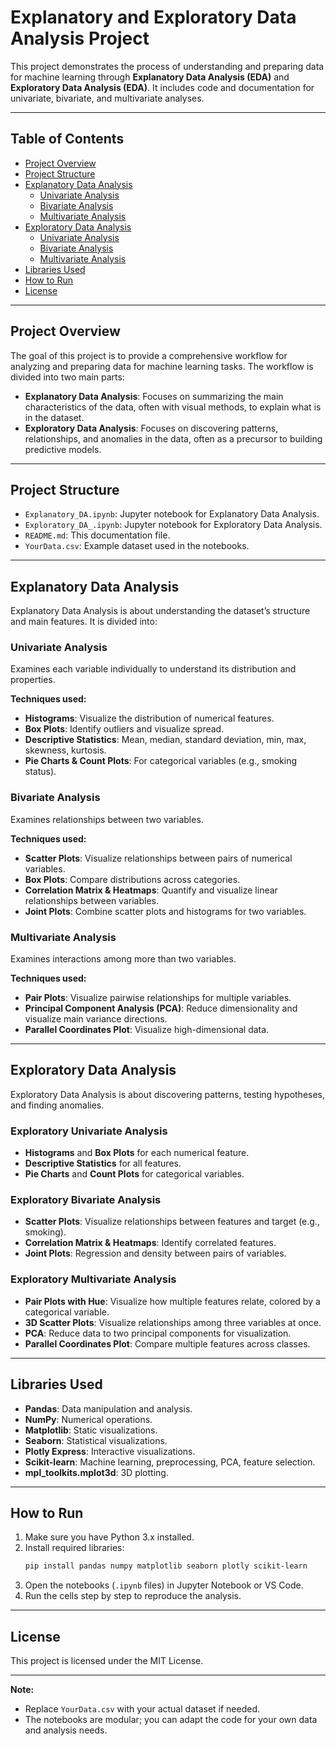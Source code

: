 # Explanatory and Exploratory Data Analysis Project

This project demonstrates the process of understanding and preparing data for machine learning through **Explanatory Data Analysis (EDA)** and **Exploratory Data Analysis (EDA)**. It includes code and documentation for univariate, bivariate, and multivariate analyses.

---

## Table of Contents

- [Project Overview](#project-overview)
- [Project Structure](#project-structure)
- [Explanatory Data Analysis](#explanatory-data-analysis)
  - [Univariate Analysis](#univariate-analysis)
  - [Bivariate Analysis](#bivariate-analysis)
  - [Multivariate Analysis](#multivariate-analysis)
- [Exploratory Data Analysis](#exploratory-data-analysis)
  - [Univariate Analysis](#exploratory-univariate-analysis)
  - [Bivariate Analysis](#exploratory-bivariate-analysis)
  - [Multivariate Analysis](#exploratory-multivariate-analysis)
- [Libraries Used](#libraries-used)
- [How to Run](#how-to-run)
- [License](#license)

---

## Project Overview

The goal of this project is to provide a comprehensive workflow for analyzing and preparing data for machine learning tasks. The workflow is divided into two main parts:

- **Explanatory Data Analysis**: Focuses on summarizing the main characteristics of the data, often with visual methods, to explain what is in the dataset.
- **Exploratory Data Analysis**: Focuses on discovering patterns, relationships, and anomalies in the data, often as a precursor to building predictive models.

---

## Project Structure

- `Explanatory_DA.ipynb`: Jupyter notebook for Explanatory Data Analysis.
- `Exploratory_DA_.ipynb`: Jupyter notebook for Exploratory Data Analysis.
- `README.md`: This documentation file.
- `YourData.csv`: Example dataset used in the notebooks.

---

## Explanatory Data Analysis

Explanatory Data Analysis is about understanding the dataset’s structure and main features. It is divided into:

### Univariate Analysis

Examines each variable individually to understand its distribution and properties.

**Techniques used:**

- **Histograms**: Visualize the distribution of numerical features.
- **Box Plots**: Identify outliers and visualize spread.
- **Descriptive Statistics**: Mean, median, standard deviation, min, max, skewness, kurtosis.
- **Pie Charts & Count Plots**: For categorical variables (e.g., smoking status).

### Bivariate Analysis

Examines relationships between two variables.

**Techniques used:**

- **Scatter Plots**: Visualize relationships between pairs of numerical variables.
- **Box Plots**: Compare distributions across categories.
- **Correlation Matrix & Heatmaps**: Quantify and visualize linear relationships between variables.
- **Joint Plots**: Combine scatter plots and histograms for two variables.

### Multivariate Analysis

Examines interactions among more than two variables.

**Techniques used:**

- **Pair Plots**: Visualize pairwise relationships for multiple variables.
- **Principal Component Analysis (PCA)**: Reduce dimensionality and visualize main variance directions.
- **Parallel Coordinates Plot**: Visualize high-dimensional data.

---

## Exploratory Data Analysis

Exploratory Data Analysis is about discovering patterns, testing hypotheses, and finding anomalies.

### Exploratory Univariate Analysis

- **Histograms** and **Box Plots** for each numerical feature.
- **Descriptive Statistics** for all features.
- **Pie Charts** and **Count Plots** for categorical variables.

### Exploratory Bivariate Analysis

- **Scatter Plots**: Visualize relationships between features and target (e.g., smoking).
- **Correlation Matrix & Heatmaps**: Identify correlated features.
- **Joint Plots**: Regression and density between pairs of variables.

### Exploratory Multivariate Analysis

- **Pair Plots with Hue**: Visualize how multiple features relate, colored by a categorical variable.
- **3D Scatter Plots**: Visualize relationships among three variables at once.
- **PCA**: Reduce data to two principal components for visualization.
- **Parallel Coordinates Plot**: Compare multiple features across classes.

---

## Libraries Used

- **Pandas**: Data manipulation and analysis.
- **NumPy**: Numerical operations.
- **Matplotlib**: Static visualizations.
- **Seaborn**: Statistical visualizations.
- **Plotly Express**: Interactive visualizations.
- **Scikit-learn**: Machine learning, preprocessing, PCA, feature selection.
- **mpl_toolkits.mplot3d**: 3D plotting.

---

## How to Run

1. Make sure you have Python 3.x installed.
2. Install required libraries:
   ```sh
   pip install pandas numpy matplotlib seaborn plotly scikit-learn
   ```
3. Open the notebooks (`.ipynb` files) in Jupyter Notebook or VS Code.
4. Run the cells step by step to reproduce the analysis.

---

## License

This project is licensed under the MIT License.

---

**Note:**

- Replace `YourData.csv` with your actual dataset if needed.
- The notebooks are modular; you can adapt the code for your own data and analysis needs.
